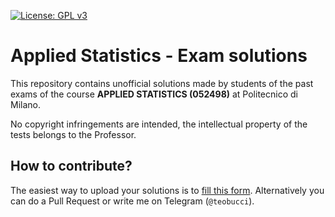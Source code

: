 [![License: GPL v3](https://img.shields.io/badge/License-GPLv3-blue.svg)](https://www.gnu.org/licenses/gpl-3.0)

# Applied Statistics - Exam solutions

This repository contains unofficial solutions made by students of the past exams of the course **APPLIED STATISTICS (052498)** at Politecnico di Milano.

No copyright infringements are intended, the intellectual property of the tests belongs to the Professor.

## How to contribute?

The easiest way to upload your solutions is to [fill this form](https://forms.gle/47fas3KuHLXFNAaw8). Alternatively you can do a Pull Request or write me on Telegram (`@teobucci`).
